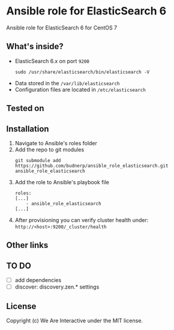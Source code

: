 # Ansible role for ElasticSearch 6
Ansible role for ElasticSearch 6 for CentOS 7

## What's inside?
- ElasticSearch 6.x on port `9200`
    ```
    sudo /usr/share/elasticsearch/bin/elasticsearch -V
    ```
- Data stored in the `/var/lib/elasticsearch`
- Configuration files are located in `/etc/elasticsearch`

## Tested on

## Installation
1. Navigate to Ansible's roles folder
2. Add the repo to git modules
    ```
    git submodule add https://github.com/budnerp/ansible_role_elasticsearch.git ansible_role_elasticsearch
    ```
3. Add the role to Ansible's playbook file
    ```    
    roles:
    [...]
        - ansible_role_elasticsearch
    [...]
    ```
4. After provisioning you can verify cluster health under: `http://<host>:9200/_cluster/health` 

## Other links

## TO DO
-[ ] add dependencies 
-[ ] discover: discovery.zen.* settings

## License
Copyright (c) We Are Interactive under the MIT license.